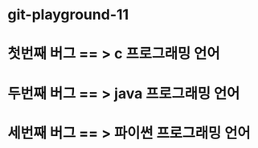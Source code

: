 # git-playground-11

# 첫번째 버그 == > c 프로그래밍 언어

# 두번째 버그 == > java 프로그래밍 언어

# 세번째 버그 == > 파이썬 프로그래밍 언어